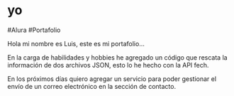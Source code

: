 # yo
#Alura
#Portafolio

Hola mi nombre es Luis, este es mi portafolio...

En la carga de habilidades y hobbies  he agregado  un código que rescata la información de dos archivos JSON, esto lo he hecho con la API fech.

En los próximos días quiero agregar un servicio para poder gestionar el envío de un correo electrónico en la sección de contacto.
